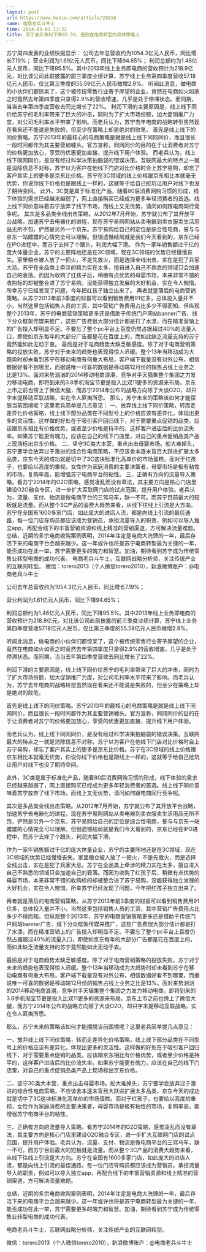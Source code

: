 ```yaml
---
layout: post
url: https://www.huxiu.com/article/28816
name: 电商老兵斗牛士
time: 2014-03-01 11:22
title: 苏宁去年净利下降95.5%，是败在电商转型的具体策略上
---
```

苏宁周四发表的业绩快报显示： 公司去年总营收约为1054.3亿元人民币，同比增长7.19%； 营业利润为1.61亿元人民币，同比下降94.65%； 利润总额约为1.46亿元人民币，同比下降95.5%。其中2013年线上业务即电商的营收预计为218.9亿元，对比该公司此前披露的前三季度业绩计算，苏宁线上业务第四季度营收57.18亿元人民币，仅比第三季度的55.59亿元人民币微增2.9%。 听闻此消息，做电商的小伙伴们都惊呆了，这个被传统零售行业寄予厚望的企业，竟然在电商如火如荼之时竟然去年第四季度只录得2.9%的营收增速，几乎是处于停滞状态。而同期，当当去年第四季度营收去同比增长了22%。 利润下滑的主要原因是，线上线下同价给苏宁的毛利率带来了巨大的冲击，同时为了扩大市场份额，加大促销推广力度，对公司毛利率水平带来了影响。而老兵认为，苏宁去年电商的战略转型虽然现在看来还不能说是失败的，但至少在策略上却是绝对的败笔。 首先是线上线下的同价策略。苏宁2013年的最核心的电商策略是就是线上线下同网同价，而且很长一段时间都作为其主要营销噱头。官方宣称，同网同价的目的在于让消费者对苏宁的价格更加放心，享受的优惠更加直接，提升线下用户体验。 而老兵认为，线上线下同网同价，是没有经过科学决策拍脑袋的错误决策。互联网最大的特点之一就是消除信息不对称，苏宁以为客户在他线下门店对比价格时会上苏宁易购，却忘了客户其实上的更多是京东比价格。苏宁在3C领域的线上价格跟京东相比本就毫无优势，你说你线下价格也是跟线上一样的，这就等于给自己挖坑让用户对线下也没了期待空间。 此外，3C类是属于标准化产品，随着80后消费网购习惯的形成，线下体验的需求已经越来越弱了，网上直接购买已经成为更多年轻消费者的首选。线上线下同价意味着苏宁放弃了线下市场，而线上又无优势，请问如何跟电商同行竞争呢。 其次是多品类全线出击策略。从2012年7月开始，苏宁就公布了其开放平台战略，加速苏宁去电器化的进程，现在苏宁易购网站从卖电器到卖衣服卖生活用品无所不包，俨然是另外一个京东。苏宁易购给自己的定位是综合性电商，誓与与京东一站雌雄的心情完全可以理解。但很遗憾结局就是我们今天看到的，京东已经在IPO进程中，而苏宁去摔了个跟头，利润大幅下滑。 作为一家年销售额过千亿的庞大体量企业，苏宁的主要阵地还是在3C领域，现在3C领域的优势已经慢慢丧失。家里粮仓被人放了一把火，不是先救火，而是选择全线出击，实在是犯了兵家大忌。苏宁在全品类上牵涉的精力实在太多，擅自进入自己不熟悉的领域只会加速自己的衰落。而因为收购了红孩子后，稍微有点优势的母婴市场，本来非常不错的收购标的却被整合进了苏宁易购，没能获得独立发展的大好机会，实在令人惋惜。所幸苏宁已经发现了问题，今年把红孩子独立出来了。 再者就是落后的电商营销策略。从苏宁2013年前3季度的财报可以看到销售费用91亿多，总体投入量并不小，当然这里包括销售人员的工资，其中营销广告费用占比多少不得而知。但纵观整个2013年，苏宁的电商营销策略更多还是借助于传统门户网站banner广告、线下分众框架传媒来推广，这些广告费很大部分估计都是打了水漂，而在精准营销上的广告投入却明显不足。不要忘了整个pc平台上百度仍然占据超过40%的流量入口，即使如京东每年的大部分广告都是花在百度上的，而如此缺乏流量支持的苏宁竟然能如此无动于衷。 最后是对于电商趋势太缺乏敏感度。除了对于电商营销策略的投放失败，苏宁对于未来的趋势也表现得惊人迟缓。整个13年当移动成为大趋势时却未看到苏宁在移动电商有何重大布局，客户端下载量没有对外公布，相信数据好看不到哪里，而据说唯一可喜的数据是移动端12月份的销售占线上业务之比是13%。面对来势汹汹的2014移动电商浪潮，竞争对手天猫集整个集团之力发力移动电商，即将到来的3.8手机淘宝节更是投入比双11更多的资源来布局。京东上市之前也傍上了微信大腿，而苏宁2014年公布的战略方向除了大谈O2O，却只字未提移动互联战略，实在令人匪夷所思。 那么，苏宁未来的策略该如何才能摆脱当前困境呢？这里老兵简单提几点意见： 一、放弃线上线下同价策略，转而走差异化价格策略，线上线下部分品类在不同型号上的价格应该有差异化，体现出更多的灵活性。这样做的好处在于吸引客户回归线下，对于需要重点促销的品类，应该跟京东相比有价格优势，或者至少价格是持平的，这样客户进店后的比价流失率。如果苏宁能更有魄力，应该在自己的线下门店里，对自己的重点促销品类产品上现场标出京东价格。 二、坚守3C类大本营，重点出击母婴市场。船大难掉头，苏宁要学会放弃过于激进的综合性电商策略，不应该舍本逐末盲目大跃进扩展太多品类，京东今天的成功就是切中了3C这块标准化高单价的市场蛋糕。而对于红孩子，也要给以高度的重视，女性作为家庭消费的主要决策者，母婴市场是极有粘性的市场，复购率高，能增强苏宁电商平台的粘性。 三、正确有方向的流量导入策略。看苏宁2014年的O2O策略，感觉凌乱而没有章法，其主要方向是核心门店里建设O2O融合专区，进一步扩大互联网门店的试点范围，提升用户体验。老兵认为，流量、支付、物流是做电商平台的三驾马车，缺一不可。而苏宁目前最大的短板就是流量。而从整个3C产品的消费大趋势来看，从线下往线上引流是大方向。苏宁在全国有1600多家门店，如此庞大的进店人流，都是向线上引流的最佳通路，每一位门店导购员都应该成为营销员，承担流量导入的职责，例如可以导入独立app，再配合线下的丰富营销资源和线上精准的营销渠道，方可解决流量难题。 总结，近期的多宗电商收购案例表明，2014年注定是电商大洗牌的一年，最后存活下来的电商平台会越来越少。这一年或许也将是苏宁电商转型最为关键的一年，能否成功在此一举，苏宁需要更多的魄力和智慧。加油，期待看到苏宁成为传统零售业转型电商的成功代表。 电商老兵斗牛士，互联网战略分析师，关注传统产业的互联网转型。 微信：torero2013（个人微信torero2010），新浪微博账户：@电商老兵斗牛士

公司去年总营收约为1054.3亿元人民币，同比增长7.19%；

营业利润为1.61亿元人民币，同比下降94.65%；

利润总额约为1.46亿元人民币，同比下降95.5%。其中2013年线上业务即电商的营收预计为218.9亿元，对比该公司此前披露的前三季度业绩计算，苏宁线上业务第四季度营收57.18亿元人民币，仅比第三季度的55.59亿元人民币微增2.9%。

听闻此消息，做电商的小伙伴们都惊呆了，这个被传统零售行业寄予厚望的企业，竟然在电商如火如荼之时竟然去年第四季度只录得2.9%的营收增速，几乎是处于停滞状态。而同期，当当去年第四季度营收去同比增长了22%。

利润下滑的主要原因是，线上线下同价给苏宁的毛利率带来了巨大的冲击，同时为了扩大市场份额，加大促销推广力度，对公司毛利率水平带来了影响。而老兵认为，苏宁去年电商的战略转型虽然现在看来还不能说是失败的，但至少在策略上却是绝对的败笔。

首先是线上线下的同价策略。苏宁2013年的最核心的电商策略是就是线上线下同网同价，而且很长一段时间都作为其主要营销噱头。官方宣称，同网同价的目的在于让消费者对苏宁的价格更加放心，享受的优惠更加直接，提升线下用户体验。

而老兵认为，线上线下同网同价，是没有经过科学决策拍脑袋的错误决策。互联网最大的特点之一就是消除信息不对称，苏宁以为客户在他线下门店对比价格时会上苏宁易购，却忘了客户其实上的更多是京东比价格。苏宁在3C领域的线上价格跟京东相比本就毫无优势，你说你线下价格也是跟线上一样的，这就等于给自己挖坑让用户对线下也没了期待空间。

此外，3C类是属于标准化产品，随着80后消费网购习惯的形成，线下体验的需求已经越来越弱了，网上直接购买已经成为更多年轻消费者的首选。线上线下同价意味着苏宁放弃了线下市场，而线上又无优势，请问如何跟电商同行竞争呢。

其次是多品类全线出击策略。从2012年7月开始，苏宁就公布了其开放平台战略，加速苏宁去电器化的进程，现在苏宁易购网站从卖电器到卖衣服卖生活用品无所不包，俨然是另外一个京东。苏宁易购给自己的定位是综合性电商，誓与与京东一站雌雄的心情完全可以理解。但很遗憾结局就是我们今天看到的，京东已经在IPO进程中，而苏宁去摔了个跟头，利润大幅下滑。

作为一家年销售额过千亿的庞大体量企业，苏宁的主要阵地还是在3C领域，现在3C领域的优势已经慢慢丧失。家里粮仓被人放了一把火，不是先救火，而是选择全线出击，实在是犯了兵家大忌。苏宁在全品类上牵涉的精力实在太多，擅自进入自己不熟悉的领域只会加速自己的衰落。而因为收购了红孩子后，稍微有点优势的母婴市场，本来非常不错的收购标的却被整合进了苏宁易购，没能获得独立发展的大好机会，实在令人惋惜。所幸苏宁已经发现了问题，今年把红孩子独立出来了。

再者就是落后的电商营销策略。从苏宁2013年前3季度的财报可以看到销售费用91亿多，总体投入量并不小，当然这里包括销售人员的工资，其中营销广告费用占比多少不得而知。但纵观整个2013年，苏宁的电商营销策略更多还是借助于传统门户网站banner广告、线下分众框架传媒来推广，这些广告费很大部分估计都是打了水漂，而在精准营销上的广告投入却明显不足。不要忘了整个pc平台上百度仍然占据超过40%的流量入口，即使如京东每年的大部分广告都是花在百度上的，而如此缺乏流量支持的苏宁竟然能如此无动于衷。

最后是对于电商趋势太缺乏敏感度。除了对于电商营销策略的投放失败，苏宁对于未来的趋势也表现得惊人迟缓。整个13年当移动成为大趋势时却未看到苏宁在移动电商有何重大布局，客户端下载量没有对外公布，相信数据好看不到哪里，而据说唯一可喜的数据是移动端12月份的销售占线上业务之比是13%。面对来势汹汹的2014移动电商浪潮，竞争对手天猫集整个集团之力发力移动电商，即将到来的3.8手机淘宝节更是投入比双11更多的资源来布局。京东上市之前也傍上了微信大腿，而苏宁2014年公布的战略方向除了大谈O2O，却只字未提移动互联战略，实在令人匪夷所思。

那么，苏宁未来的策略该如何才能摆脱当前困境呢？这里老兵简单提几点意见：

一、放弃线上线下同价策略，转而走差异化价格策略，线上线下部分品类在不同型号上的价格应该有差异化，体现出更多的灵活性。这样做的好处在于吸引客户回归线下，对于需要重点促销的品类，应该跟京东相比有价格优势，或者至少价格是持平的，这样客户进店后的比价流失率。如果苏宁能更有魄力，应该在自己的线下门店里，对自己的重点促销品类产品上现场标出京东价格。

二、坚守3C类大本营，重点出击母婴市场。船大难掉头，苏宁要学会放弃过于激进的综合性电商策略，不应该舍本逐末盲目大跃进扩展太多品类，京东今天的成功就是切中了3C这块标准化高单价的市场蛋糕。而对于红孩子，也要给以高度的重视，女性作为家庭消费的主要决策者，母婴市场是极有粘性的市场，复购率高，能增强苏宁电商平台的粘性。

三、正确有方向的流量导入策略。看苏宁2014年的O2O策略，感觉凌乱而没有章法，其主要方向是核心门店里建设O2O融合专区，进一步扩大互联网门店的试点范围，提升用户体验。老兵认为，流量、支付、物流是做电商平台的三驾马车，缺一不可。而苏宁目前最大的短板就是流量。而从整个3C产品的消费大趋势来看，从线下往线上引流是大方向。苏宁在全国有1600多家门店，如此庞大的进店人流，都是向线上引流的最佳通路，每一位门店导购员都应该成为营销员，承担流量导入的职责，例如可以导入独立app，再配合线下的丰富营销资源和线上精准的营销渠道，方可解决流量难题。

总结，近期的多宗电商收购案例表明，2014年注定是电商大洗牌的一年，最后存活下来的电商平台会越来越少。这一年或许也将是苏宁电商转型最为关键的一年，能否成功在此一举，苏宁需要更多的魄力和智慧。加油，期待看到苏宁成为传统零售业转型电商的成功代表。

电商老兵斗牛士，互联网战略分析师，关注传统产业的互联网转型。

微信：torero2013（个人微信torero2010），新浪微博账户：@电商老兵斗牛士

